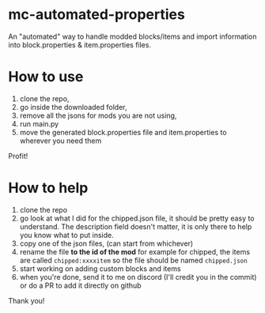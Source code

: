 # mc-automated-properties
An "automated" way to handle modded blocks/items and import information into block.properties &amp; item.properties files.

# How to use
1. clone the repo,
2. go inside the downloaded folder,
3. remove all the jsons for mods you are not using,
4. run main.py
5. move the generated block.properties file and item.properties to wherever you need them

Profit!

# How to help
1. clone the repo
2. go look at what I did for the chipped.json file, it should be pretty easy to understand. The description field doesn't matter, it is only there to help you know what to put inside.
3. copy one of the json files, (can start from whichever)
4. rename the file **to the id of the mod** for example for chipped, the items are called `chipped:xxxxitem` so the file should be named `chipped.json`
5. start working on adding custom blocks and items
6. when you're done, send it to me on discord (I'll credit you in the commit) or do a PR to add it directly on github

Thank you!
